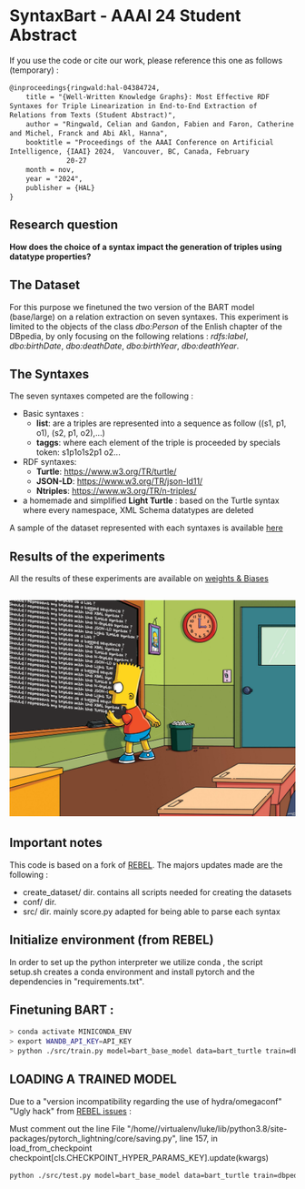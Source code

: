 # SyntaxBart - AAAI 24 Student Abstract


 If you use the code or cite our work, please reference this one as follows (temporary) :
 
    @inproceedings{ringwald:hal-04384724,
        title = "{Well-Written Knowledge Graphs}: Most Effective RDF Syntaxes for Triple Linearization in End-to-End Extraction of Relations from Texts (Student Abstract)",
        author = "Ringwald, Celian and Gandon, Fabien and Faron, Catherine and Michel, Franck and Abi Akl, Hanna",
        booktitle = "Proceedings of the AAAI Conference on Artificial Intelligence, {IAAI} 2024,  Vancouver, BC, Canada, February
                  20-27
        month = nov,
        year = "2024",
        publisher = {HAL}
    }

## Research question
**How does the choice of a syntax impact the generation of triples using datatype properties?**

## The Dataset
For this purpose we finetuned the two version of the BART model (base/large) on a relation extraction on seven syntaxes.
This experiment is limited to the objects of the class *dbo:Person* of the Enlish chapter of the DBpedia, by only focusing on the following relations :
*rdfs:label*, *dbo:birthDate*,  *dbo:deathDate*, *dbo:birthYear*, *dbo:deathYear*.

## The Syntaxes

The seven syntaxes competed are the following : 
* Basic syntaxes :
  * **list**: are a triples are represented into a sequence as follow ((s1, p1, o1), (s2, p1, o2),...)
  * **taggs**:  where each element of the triple is proceeded by specials token: <H>s1<R>p1<T>o1<H>s2<R>p1<T> o2...
* RDF syntaxes:
  * **Turtle**: https://www.w3.org/TR/turtle/
  * **JSON-LD**: https://www.w3.org/TR/json-ld11/
  * **Ntriples**: https://www.w3.org/TR/n-triples/
* a homemade and simplified **Light Turtle** : based on the Turtle syntax where every namespace, XML Schema datatypes are deleted 

A sample of the dataset represented with each syntaxes is available [here](https://github.com/datalogism/SyntaxBart/tree/main/data_samples)

## Results of the experiments 

All the results of these experiments are available on [weights & Biases](https://wandb.ai/celian-ringwald/SyntaxBART?workspace=user-celian-ringwald)

![bart writing on chalkboard questions related to the current experience](https://github.com/datalogism/SyntaxBart/blob/main/img/bartfront.png)
----------------------
## Important notes

This code is based on a fork of [REBEL](https://github.com/Babelscape/rebel/).
The majors updates made are the following :
* create_dataset/ dir. contains all scripts needed for creating the datasets
* conf/ dir. 
* src/ dir.  mainly score.py adapted for being able to parse each syntax

## Initialize environment (from REBEL)

In order to set up the python interpreter we utilize conda , the script setup.sh creates a conda environment and install pytorch and the dependencies in "requirements.txt".

## Finetuning BART : 

```bash
> conda activate MINICONDA_ENV
> export WANDB_API_KEY=API_KEY
> python ./src/train.py model=bart_base_model data=bart_turtle train=dbpedia_train
```

## LOADING A TRAINED MODEL

Due to a "version incompatibility regarding the use of hydra/omegaconf"
"Ugly hack" from [REBEL issues](https://github.com/Babelscape/rebel/issues/55#issuecomment-1422335414) : 

Must comment out the line
File "/home//virtualenv/luke/lib/python3.8/site-packages/pytorch_lightning/core/saving.py", line 157, in load_from_checkpoint
checkpoint[cls.CHECKPOINT_HYPER_PARAMS_KEY].update(kwargs)

```bash
python ./src/test.py model=bart_base_model data=bart_turtle train=dbpedia_train do_predict=True checkpoint_path="path_to_checkpoint"
```
